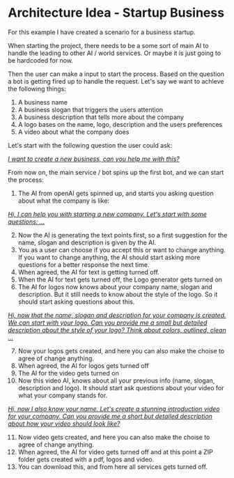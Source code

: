 # Architecture Idea - Startup Business

For this example I have created a scenario for a business startup.

When starting the project, there needs to be a some sort of main AI to handle the leading to other AI / world services. Or maybe it is just going to be hardcoded for now.

Then the user can make a input to start the process. Based on the question a bot is getting fired up to handle the
request. Let's say we want to achieve the following things:

1. A business name
2. A business slogan that triggers the users attention
3. A business description that tells more about the company
4. A logo bases on the name, logo, description and the users preferences
5. A video about what the company does

Let's start with the following question the user could ask:

_<u>I want to create a new business, can you help me with this?</u>_

From now on, the main service / bot spins up the first bot, and we can start the process:

1. The AI from openAI gets spinned up, and starts you asking question about what the company is like:

_<u>Hi, I can help you with starting a new company. Let's start with some questions: ...</u>_

2. Now the AI is generating the text points first, so a first suggestion for the name, slogan and description is given
   by the AI.
3. You as a user can choose if you accept this or want to change anything. If you want to change anything, the AI should
   start asking more questions for a better response the next time.
4. When agreed, the AI for text is getting turned off.
5. When the AI for text gets turned off, the Logo generator gets turned on
6. The AI for logos now knows about your company name, slogan and description. But it still needs to know about the
   style of the logo. So it should start asking questions about this.

_<u>Hi, now that the name, slogan and description for your company is created. We can start with your logo. Can you
provide
me a small but detailed description about the style of your logo? Think about colors, outlined, clean ...</u>_

7. Now your logos gets created, and here you can also make the choise to agree of change anything.
8. When agreed, the AI for logos gets turned off
9. The AI for the video gets turned on
10. Now this video AI, knows about all your previous info (name, slogan, description and logo). It should start ask
    questions about your video for what your company stands for.

_<u>Hi, now I also know your name. Let's create a stunning introduction video for your company. Can you provide me a
short but detailed description about how your video should look like?</u>_

11. Now video gets created, and here you can also make the choise to agree of change anything.
12. When agreed, the AI for video gets turned off and at this point a ZIP folder gets created with a pdf, logos and video.
13. You can download this, and from here all services gets turned off.
